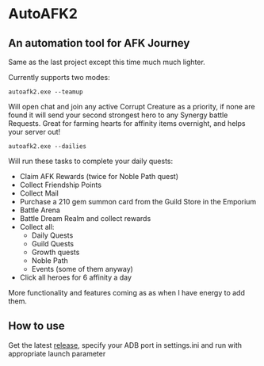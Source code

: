 # AutoAFK2

## An automation tool for AFK Journey

Same as the last project except this time much much lighter.

Currently supports two modes:

````autoafk2.exe --teamup````

Will open chat and join any active Corrupt Creature as a priority, if none are found it will send your second strongest hero to any Synergy battle Requests. Great for farming hearts for affinity items overnight, and helps your server out!

````autoafk2.exe --dailies````

Will run these tasks to complete your daily quests:

* Claim AFK Rewards (twice for Noble Path quest)
* Collect Friendship Points
* Collect Mail
* Purchase a 210 gem summon card from the Guild Store in the Emporium
* Battle Arena
* Battle Dream Realm and collect rewards
* Collect all:
  * Daily Quests
  * Guild Quests
  * Growth quests
  * Noble Path
  * Events (some of them anyway)
* Click all heroes for 6 affinity a day
  

More functionality and features coming as as when I have energy to add them.

## How to use

Get the latest [release](https://github.com/Fortigate/AutoAFK2/releases), specify your ADB port in settings.ini and run with appropriate launch parameter
